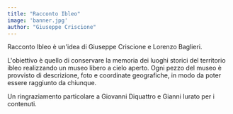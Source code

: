 ```yaml
---
title: "Racconto Ibleo"
image: 'banner.jpg'
author: "Giuseppe Criscione"
---
```


Racconto Ibleo è un'idea di Giuseppe Criscione e Lorenzo Baglieri.

L'obiettivo è quello di conservare la memoria dei luoghi storici del territorio ibleo realizzando un museo libero a cielo aperto.
Ogni pezzo del museo è provvisto di descrizione, foto e coordinate geografiche, in modo da poter essere raggiunto da chiunque.

Un ringraziamento particolare a Giovanni Diquattro e Gianni Iurato per i contenuti.

